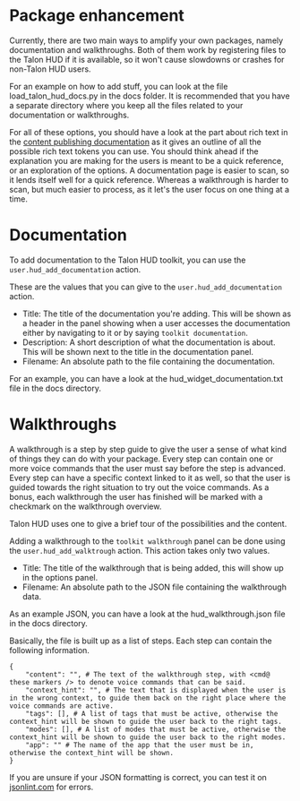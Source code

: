 Package enhancement
====

Currently, there are two main ways to amplify your own packages, namely documentation and walkthroughs.
Both of them work by registering files to the Talon HUD if it is available, so it won't cause slowdowns or crashes for non-Talon HUD users.

For an example on how to add stuff, you can look at the file load_talon_hud_docs.py in the docs folder.
It is recommended that you have a separate directory where you keep all the files related to your documentation or walkthroughs.

For all of these options, you should have a look at the part about rich text in the [content publishing documentation](content/README.md) as it gives an outline of all the possible rich text tokens you can use.
You should think ahead if the explanation you are making for the users is meant to be a quick reference, or an exploration of the options.
A documentation page is easier to scan, so it lends itself well for a quick reference. Whereas a walkthrough is harder to scan, but much easier to process, as it let's the user focus on one thing at a time.

# Documentation

To add documentation to the Talon HUD toolkit, you can use the `user.hud_add_documentation` action.

These are the values that you can give to the `user.hud_add_documentation` action.
- Title: The title of the documentation you're adding. This will be shown as a header in the panel showing when a user accesses the documentation either by navigating to it or by saying `toolkit documentation`.
- Description: A short description of what the documentation is about. This will be shown next to the title in the documentation panel.
- Filename: An absolute path to the file containing the documentation.

For an example, you can have a look at the hud_widget_documentation.txt file in the docs directory.

# Walkthroughs

A walkthrough is a step by step guide to give the user a sense of what kind of things they can do with your package.
Every step can contain one or more voice commands that the user must say before the step is advanced.
Every step can have a specific context linked to it as well, so that the user is guided towards the right situation to try out the voice commands.
As a bonus, each walkthrough the user has finished will be marked with a checkmark on the walkthrough overview.

Talon HUD uses one to give a brief tour of the possibilities and the content.

Adding a walkthrough to the `toolkit walkthrough` panel can be done using the `user.hud_add_walktrough` action.
This action takes only two values.
- Title: The title of the walkthrough that is being added, this will show up in the options panel.
- Filename: An absolute path to the JSON file containing the walkthrough data. 

As an example JSON, you can have a look at the hud_walkthrough.json file in the docs directory.

Basically, the file is built up as a list of steps. Each step can contain the following information.

```
{
    "content": "", # The text of the walkthrough step, with <cmd@ these markers /> to denote voice commands that can be said.
	"context_hint": "", # The text that is displayed when the user is in the wrong context, to guide them back on the right place where the voice commands are active.
	"tags": [], # A list of tags that must be active, otherwise the context_hint will be shown to guide the user back to the right tags.
	"modes": [], # A list of modes that must be active, otherwise the context_hint will be shown to guide the user back to the right modes.
	"app": "" # The name of the app that the user must be in, otherwise the context_hint will be shown.
}
```

If you are unsure if your JSON formatting is correct, you can test it on [jsonlint.com](https://jsonlint.com/) for errors.